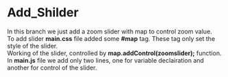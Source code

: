 # Add_Shilder
In this branch we just add a zoom slider with map to control zoom value.<br>
To add slider <b>main.css</b> file added some <b>#map</b> tag. These tag only set the style of the slider.<br>
Working of the slider, controlled by <b>map.addControl(zoomslider);</b> function. In <b>main.js</b> file we add only two lines, one for variable declairation and another for control of the slider.
